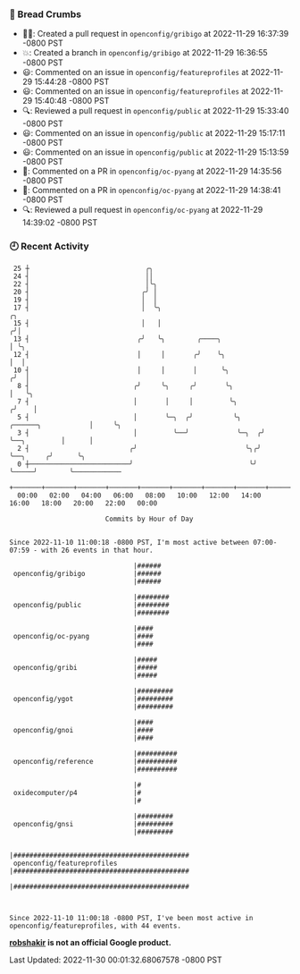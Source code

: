 ### 🍞 Bread Crumbs

 * ✍🏼: Created a pull request in `openconfig/gribigo` at 2022-11-29 16:37:39 -0800 PST
 * 💥: Created a branch in `openconfig/gribigo` at 2022-11-29 16:36:55 -0800 PST
 * 😃: Commented on an issue in `openconfig/featureprofiles` at 2022-11-29 15:44:28 -0800 PST
 * 😃: Commented on an issue in `openconfig/featureprofiles` at 2022-11-29 15:40:48 -0800 PST
 * 🔍: Reviewed a pull request in  `openconfig/public` at 2022-11-29 15:33:40 -0800 PST
 * 😃: Commented on an issue in `openconfig/public` at 2022-11-29 15:17:11 -0800 PST
 * 😃: Commented on an issue in `openconfig/public` at 2022-11-29 15:13:59 -0800 PST
 * 💬: Commented on a PR in  `openconfig/oc-pyang` at 2022-11-29 14:35:56 -0800 PST
 * 💬: Commented on a PR in  `openconfig/oc-pyang` at 2022-11-29 14:38:41 -0800 PST
 * 🔍: Reviewed a pull request in  `openconfig/oc-pyang` at 2022-11-29 14:39:02 -0800 PST

### 🕘 Recent Activity
```
 25 ┼                             ╭╮
 24 ┤                             ││
 22 ┤                             │╰╮
 20 ┤                            ╭╯ │
 19 ┤                            │  │
 17 ┤                            │  ╰╮                                                ╭╮
 15 ┤                            │   │                                               ╭╯│
 13 ┤                           ╭╯   ╰╮        ╭────╮                                │ ╰╮
 12 ┤                           │     │       ╭╯    ╰╮                               │  │
 10 ┤                           │     │       │      ╰╮                             ╭╯  │
  8 ┤                          ╭╯     ╰╮     ╭╯       ╰╮                            │   ╰╮
  7 ┤                          │       │     │         ╰╮                          ╭╯    │
  5 ┤                          │       ╰─╮  ╭╯          ╰╮     ╭──────╮            │     ╰╮
  3 ┤                          │         ╰──╯            ╰─╮  ╭╯      ╰──╮         │      │
  2 ┤                         ╭╯                           ╰╮╭╯          ╰──╮     ╭╯      ╰╮
  0 ┼─────────────────────────╯                             ╰╯              ╰─────╯        ╰────────────
    +───────+───────+───────+───────+───────+───────+───────+───────+───────+───────+───────+───────+────
  00:00   02:00   04:00   06:00   08:00   10:00   12:00   14:00   16:00   18:00   20:00   22:00   00:00   

						Commits by Hour of Day


Since 2022-11-10 11:00:18 -0800 PST, I'm most active between 07:00-07:59 - with 26 events in that hour.

```



```
                               |######
 openconfig/gribigo            |######
                               |######

                               |########
 openconfig/public             |########
                               |########

                               |####
 openconfig/oc-pyang           |####
                               |####

                               |#####
 openconfig/gribi              |#####
                               |#####

                               |#########
 openconfig/ygot               |#########
                               |#########

                               |####
 openconfig/gnoi               |####
                               |####

                               |##########
 openconfig/reference          |##########
                               |##########

                               |#
 oxidecomputer/p4              |#
                               |#

                               |#########
 openconfig/gnsi               |#########
                               |#########

                               |############################################
 openconfig/featureprofiles    |############################################
                               |############################################



Since 2022-11-10 11:00:18 -0800 PST, I've been most active in openconfig/featureprofiles, with 44 events.

```
**[robshakir](mailto:robjs@google.com) is not an official Google product.**  


Last Updated: 2022-11-30 00:01:32.68067578 -0800 PST
